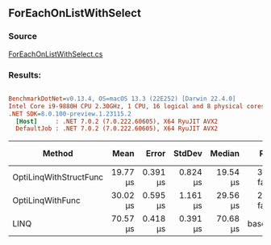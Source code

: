 ﻿## ForEachOnListWithSelect

### Source
[ForEachOnListWithSelect.cs](../../src/OptiLinq.Benchmark/ForEachOnListWithSelect.cs)

### Results:
``` ini

BenchmarkDotNet=v0.13.4, OS=macOS 13.3 (22E252) [Darwin 22.4.0]
Intel Core i9-9880H CPU 2.30GHz, 1 CPU, 16 logical and 8 physical cores
.NET SDK=8.0.100-preview.1.23115.2
  [Host]     : .NET 7.0.2 (7.0.222.60605), X64 RyuJIT AVX2
  DefaultJob : .NET 7.0.2 (7.0.222.60605), X64 RyuJIT AVX2


```
|                 Method |     Mean |    Error |   StdDev |   Median |        Ratio | RatioSD | Allocated | Alloc Ratio |
|----------------------- |---------:|---------:|---------:|---------:|-------------:|--------:|----------:|------------:|
| OptiLinqWithStructFunc | 19.77 μs | 0.391 μs | 0.824 μs | 19.54 μs | 3.67x faster |   0.14x |         - |          NA |
|       OptiLinqWithFunc | 30.02 μs | 0.595 μs | 1.161 μs | 29.56 μs | 2.31x faster |   0.11x |         - |          NA |
|                   LINQ | 70.57 μs | 0.418 μs | 0.391 μs | 70.68 μs |     baseline |         |      72 B |             |
